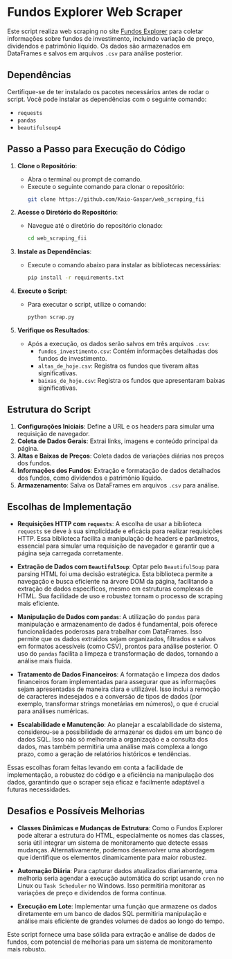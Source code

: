 # Fundos Explorer Web Scraper

Este script realiza web scraping no site [Fundos Explorer](https://www.fundsexplorer.com.br) para coletar informações sobre fundos de investimento, incluindo variação de preço, dividendos e patrimônio líquido. Os dados são armazenados em DataFrames e salvos em arquivos `.csv` para análise posterior.

## Dependências

Certifique-se de ter instalado os pacotes necessários antes de rodar o script. Você pode instalar as dependências com o seguinte comando:

- `requests`
- `pandas`
- `beautifulsoup4`

## Passo a Passo para Execução do Código

1. **Clone o Repositório**:
   - Abra o terminal ou prompt de comando.
   - Execute o seguinte comando para clonar o repositório:
     ```bash
     git clone https://github.com/Kaio-Gaspar/web_scraping_fii
     ```
   
2. **Acesse o Diretório do Repositório**:
   - Navegue até o diretório do repositório clonado:
     ```bash
     cd web_scraping_fii
     ```

3. **Instale as Dependências**:
   - Execute o comando abaixo para instalar as bibliotecas necessárias:
     ```bash
     pip install -r requirements.txt
     ```
   
4. **Execute o Script**:
   - Para executar o script, utilize o comando:
     ```bash
     python scrap.py
     ```

5. **Verifique os Resultados**:
   - Após a execução, os dados serão salvos em três arquivos `.csv`:
     - `fundos_investimento.csv`: Contém informações detalhadas dos fundos de investimento.
     - `altas_de_hoje.csv`: Registra os fundos que tiveram altas significativas.
     - `baixas_de_hoje.csv`: Registra os fundos que apresentaram baixas significativas.

## Estrutura do Script

1. **Configurações Iniciais**: Define a URL e os headers para simular uma requisição de navegador.
2. **Coleta de Dados Gerais**: Extrai links, imagens e conteúdo principal da página.
3. **Altas e Baixas de Preços**: Coleta dados de variações diárias nos preços dos fundos.
4. **Informações dos Fundos**: Extração e formatação de dados detalhados dos fundos, como dividendos e patrimônio líquido.
5. **Armazenamento**: Salva os DataFrames em arquivos `.csv` para análise.

## Escolhas de Implementação

- **Requisições HTTP com `requests`**: A escolha de usar a biblioteca `requests` se deve à sua simplicidade e eficácia para realizar requisições HTTP. Essa biblioteca facilita a manipulação de headers e parâmetros, essencial para simular uma requisição de navegador e garantir que a página seja carregada corretamente.

- **Extração de Dados com `BeautifulSoup`**: Optar pelo `BeautifulSoup` para parsing HTML foi uma decisão estratégica. Esta biblioteca permite a navegação e busca eficiente na árvore DOM da página, facilitando a extração de dados específicos, mesmo em estruturas complexas de HTML. Sua facilidade de uso e robustez tornam o processo de scraping mais eficiente.

- **Manipulação de Dados com `pandas`**: A utilização do `pandas` para manipulação e armazenamento de dados é fundamental, pois oferece funcionalidades poderosas para trabalhar com DataFrames. Isso permite que os dados extraídos sejam organizados, filtrados e salvos em formatos acessíveis (como CSV), prontos para análise posterior. O uso do `pandas` facilita a limpeza e transformação de dados, tornando a análise mais fluida.

- **Tratamento de Dados Financeiros**: A formatação e limpeza dos dados financeiros foram implementadas para assegurar que as informações sejam apresentadas de maneira clara e utilizável. Isso inclui a remoção de caracteres indesejados e a conversão de tipos de dados (por exemplo, transformar strings monetárias em números), o que é crucial para análises numéricas.

- **Escalabilidade e Manutenção**: Ao planejar a escalabilidade do sistema, considerou-se a possibilidade de armazenar os dados em um banco de dados SQL. Isso não só melhoraria a organização e a consulta dos dados, mas também permitiria uma análise mais complexa a longo prazo, como a geração de relatórios históricos e tendências.

Essas escolhas foram feitas levando em conta a facilidade de implementação, a robustez do código e a eficiência na manipulação dos dados, garantindo que o scraper seja eficaz e facilmente adaptável a futuras necessidades.

  
## Desafios e Possíveis Melhorias

- **Classes Dinâmicas e Mudanças de Estrutura**: Como o Fundos Explorer pode alterar a estrutura do HTML, especialmente os nomes das classes, seria útil integrar um sistema de monitoramento que detecte essas mudanças. Alternativamente, podemos desenvolver uma abordagem que identifique os elementos dinamicamente para maior robustez.

- **Automação Diária**: Para capturar dados atualizados diariamente, uma melhoria seria agendar a execução automática do script usando `cron` no Linux ou `Task Scheduler` no Windows. Isso permitiria monitorar as variações de preço e dividendos de forma contínua.

- **Execução em Lote**: Implementar uma função que armazene os dados diretamente em um banco de dados SQL permitiria manipulação e análise mais eficiente de grandes volumes de dados ao longo do tempo.

Este script fornece uma base sólida para extração e análise de dados de fundos, com potencial de melhorias para um sistema de monitoramento mais robusto.
